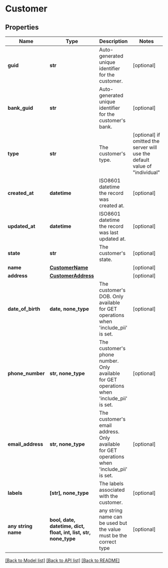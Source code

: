 # Customer


## Properties
Name | Type | Description | Notes
------------ | ------------- | ------------- | -------------
**guid** | **str** | Auto-generated unique identifier for the customer. | [optional] 
**bank_guid** | **str** | Auto-generated unique identifier for the customer&#39;s bank. | [optional] 
**type** | **str** | The customer&#39;s type. | [optional]  if omitted the server will use the default value of "individual"
**created_at** | **datetime** | ISO8601 datetime the record was created at. | [optional] 
**updated_at** | **datetime** | ISO8601 datetime the record was last updated at. | [optional] 
**state** | **str** | The customer&#39;s state. | [optional] 
**name** | [**CustomerName**](CustomerName.md) |  | [optional] 
**address** | [**CustomerAddress**](CustomerAddress.md) |  | [optional] 
**date_of_birth** | **date, none_type** | The customer&#39;s DOB. Only available for GET operations when &#39;include_pii&#39; is set. | [optional] 
**phone_number** | **str, none_type** | The customer&#39;s phone number. Only available for GET operations when &#39;include_pii&#39; is set. | [optional] 
**email_address** | **str, none_type** | The customer&#39;s email address. Only available for GET operations when &#39;include_pii&#39; is set. | [optional] 
**labels** | **[str], none_type** | The labels associated with the customer. | [optional] 
**any string name** | **bool, date, datetime, dict, float, int, list, str, none_type** | any string name can be used but the value must be the correct type | [optional]

[[Back to Model list]](../README.md#documentation-for-models) [[Back to API list]](../README.md#documentation-for-api-endpoints) [[Back to README]](../README.md)


